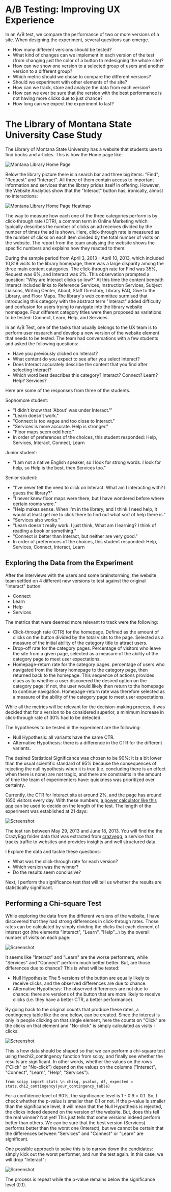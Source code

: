 # A/B Testing: Improving UX Experience

In an A/B test, we compare the performance of two or more versions of a site. When designing the experiment, several questions can emerge.

* How many different versions should be tested?
* What kind of changes can we implement in each version of the test (from changing just the color of a button to redesigning the whole site)?
* How can we show one version to a selected group of users and another version to a different group?
* Which metric should we chose to compare the different versions?
* Should we experiment with other elements of the site?
* How can we track, store and analyze the data from each version?
* How can we ever be sure that the version with the best performance is not having more clicks due to just chance?
* How long can we expect the experiment to last?

# The Library of Montana State University Case Study

The Library of Montana State University has a website that students use to find books and articles. This is how the Home page  like:

![Montana Library Home Page](montana_library.png)

Below the library picture there is a search bar and three big items: "Find", "Request" and "Interact". All three of them contain access to important information and services that the library prides itself in offering. However, the Website Analytics show that the "Interact" button has, ironically, almost no interactions:

![Montana Library Home Page Heatmap](montana_heatmap.png)

The way to measure how each one of the three categories perform is by click-through rate (CTR), a common term in Online Marketing which typically describes the number of clicks an ad receives divided by the number of times the ad is shown. Here, click-through rate is measured as the number of clicks on each item divided by the total number of visits on the website. The report from the team analysing the website shows the specific numbers and explains how they reacted to them:

During the sample period from April 3, 2013 - April 10, 2013, which included 10,819 visits to the library homepage, there was a large disparity among the three main content categories. The click-through rate for Find was 35%, Request was 6%, and Interact was 2%. This observation prompted a question: "Why are Interact clicks so low?" At this time the content beneath Interact included links to Reference Services, Instruction Services, Subject Liaisons, Writing Center, About, Staff Directory, Library FAQ, Give to the Library, and Floor Maps. The library's web committee surmised that introducing this category with the abstract term "Interact" added difficulty and confusion for users trying to navigate into the library website homepage. Four different category titles were then proposed as variations to be tested: Connect, Learn, Help, and Services.

In an A/B Test, one of the tasks that usually belongs to the UX team is to perform user research and develop a new version of the website element that needs to be tested. The team had conversations with a few students and asked the following questions:

* Have you previously clicked on Interact?
* What content do you expect to see after you select Interact?
* Does Interact accurately describe the content that you find after selecting Interact?
* Which word best describes this category? Interact? Connect? Learn? Help? Services?

Here are some of the responses from three of the students.

Sophomore student:

* "I didn't know that 'About' was under Interact.'"
* "Learn doesn't work."
* "Connect is too vague and too close to Interact."
* "Services is more accurate. Help is stronger."
* "Floor maps seem odd here."
* In order of preferences of the choices, this student responded: Help, Services, Interact, Connect, Learn

Junior student:

* "I am not a native English speaker, so I look for strong words. I look for help, so Help is the best, then Services too."

Senior student:

* "I've never felt the need to click on Interact. What am I interacting with? I guess the library?"
* "I never knew floor maps were there, but I have wondered before where certain rooms were."
* "Help makes sense. When I'm in the library, and I think I need help, it would at least get me to click there to find out what sort of help there is."
* "Services also works."
* "Learn doesn't really work. I just think, What am I learning? I think of reading a book or something."
* "Connect is better than Interact, but neither are very good."
* In order of preferences of the choices, this student responded: Help, Services, Connect, Interact, Learn

## Exploring the Data from the Experiment

After the interviews with the users and some brainstorming, the website team settled on 4 different new versions to test against the original "Interact" button:

* Connect
* Learn
* Help
* Services

The metrics that were deemed more relevant to track were the following:

* Click-through rate (CTR) for the homepage. Defined as the amount of clicks on the button divided by the total visits to the page. Selected as a measure of the initial ability of the category title to attract users.
* Drop-off rate for the category pages. Percentage of visitors who leave the site from a given page, selected as a measure of the ability of the category page to meet user expectations.
* Homepage-return rate for the category pages. percentage of users who navigated from the library homepage to the category page, then returned back to the homepage. This sequence of actions provides clues as to whether a user discovered the desired option on the category page; if not, the user would likely then return to the homepage to continue navigation. Homepage-return rate was therefore selected as a measure of the ability of the category page to meet user expectations.

While all the metrics will be relevant for the decision-making process, it was decided that for a version to be considered superior, a minimum increase in click-through rate of 30% had to be detected.

The hypotheses to be tested in the experiment are the following:

* Null Hypothesis: all variants have the same CTR.
* Alternative Hypothesis: there is a difference in the CTR for the different variants.

The desired Statistical Significance was chosen to be 90%: it is a bit lower than the usual scientific standard of 95% because the consequences of rejecting the null hypothesis when it is true (i.e. concluding there is an effect when there is none) are not tragic, and there are constraints in the amount of time the team of experimenters have: quickness was prioritized over certainty.

Currently, the CTR for Interact sits at around 2%, and the page has around 1650 visitors every day.  With these numbers, [a power calculator like this one](https://www.abtasty.com/sample-size-calculator/) can be used to decide on the length of the test. The length of the experiment was established at 21 days:

![Screenshot](Screenshot-2021-08-11-at-19.04.08-1536x927.png)

The test ran between May 29, 2013 and June 18, 2013. You will find the the CrazyEgg folder data that was extracted from [crazyegg](https://www.crazyegg.com/), a service that tracks traffic to websites and provides insights and well structured data.

I Explore the data and tackle these questions:

* What was the click-through rate for each version?
* Which version was the winner?
* Do the results seem conclusive?

Next, I perform the significance test that will tell us whether the results are statistically significant.

## Performing a Chi-square Test

While exploring the data from the different versions of the website, I have discovered that they had strong differences in click-through rates. Those rates can be calculated by simply dividing the clicks that each element of interest got (the elements "Interact", "Learn", "Help"...) by the overall number of visits on each page:

![Screenshot](Screenshot-2021-08-13-at-14.28.35-768x757.png)

It seems like "Interact" and "Learn" are the worse performers, while "Services" and "Connect" perform much better better. But, are those differences due to chance? This is what will be tested:

* Null Hypothesis: The 5 versions of the button are equally likely to receive clicks, and the observed differences are due to chance.
* Alternative Hypothesis: The observed differences are not due to chance: there are versions of the button that are more likely to receive clicks (i.e. they have a better CTR, a better performance).

By going back to the original counts that produce these rates, a contingency table like the one below, can be created. Since the interest is only in people clicking on that single element, here the counts on "Click" are the clicks on that element and "No-click" is simply calculated as visits - clicks:

![Screenshot](Screenshot-2021-08-13-at-14.29.36-1024x273.png)

This is how data should be shaped so that we can perform a chi-square test using thechi2_contingency function from scipy, and finally see whether the results are significant. In other words, whether the values on the rows ("Click" or "No-click") depend on the values on the columns ("Interact", "Connect", "Learn", "Help", "Services").

`from scipy import stats \n
chisq, pvalue, df, expected = stats.chi2_contingency(your_contingency_table)`

For a confidence level of 90%, the significance level is 1 - 0.9 = 0.1. So, I check whether the p-value is smaller than 0.1 or not. If the p-value is smaller than the significance level, it will mean that the Null Hypothesis is rejected, the clicks indeed depend on the version of the website. But, does this tell the real winner? Not yet! This just tells that some versions indeed perform better than others. We can be sure that the best version (Services) performs better than the worst one (Interact), but we cannot be certain that the differences between "Services" and "Connect" or "Learn" are significant.

One possible approach to solve this is to narrow down the candidates: simply kick out the worst performer, and run the test again. In this case, we will drop "Interact":

![Screenshot](Screenshot-2021-08-13-at-14.32.33-1536x469.png)

The process is repeat while the p-value remains below the significance level (0.1).


